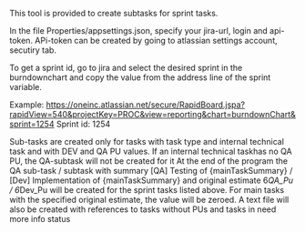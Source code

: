 This tool is provided to create subtasks for sprint tasks. 

In the file Properties/appsettings.json, specify your jira-url, login and api-token. APi-token can be created by going to atlassian settings account, secutiry tab.

To get a sprint id, go to jira and select the desired sprint in the burndownchart and copy the value from the address line of the sprint variable.

Example: https://oneinc.atlassian.net/secure/RapidBoard.jspa?rapidView=540&projectKey=PROC&view=reporting&chart=burndownChart&sprint=1254
Sprint id: 1254

Sub-tasks are created only for tasks with task type and internal technical task and with DEV and QA PU values. If an internal technical taskhas no QA PU, the QA-subtask will not be created for it
At the end of the program the QA sub-task / subtask with summary [QA] Testing of {mainTaskSummary} / [Dev] Implementation of {mainTaskSummary} and original estimate 6*QA_Pu / 6*Dev_Pu will be created for the sprint tasks listed above. 
For main tasks with the specified original estimate, the value will be zeroed. 
A text file will also be created with references to tasks without PUs and tasks in need more info status

